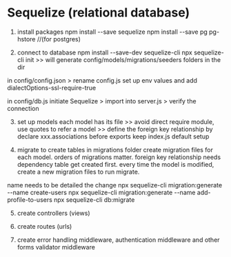 # Sequelize (relational database)

1. install packages
   npm install --save sequelize
   npm install --save pg pg-hstore //(for postgres)

2. connect to database
   npm install --save-dev sequelize-cli
   npx sequelize-cli init >> will generate config/models/migrations/seeders folders in the dir

in config/config.json > rename config.js
set up env values and add dialectOptions-ssl-require-true

in config/db.js
initiate Sequelize > import into server.js > verify the connection

3. set up models
   each model has its file >>
   avoid direct require module, use quotes to refer a model >>
   define the foreign key relationship by declare xxx.associations before exports
   keep index.js default setup

4. migrate to create tables
   in migrations folder create migration files for each model.
   orders of migrations matter. foreign key relationship needs dependency table get created first.
   every time the model is modified, create a new migration files to run migrate.

name needs to be detailed the change
npx sequelize-cli migration:generate --name create-users
npx sequelize-cli migration:generate --name add-profile-to-users
npx sequelize-cli db:migrate

5. create controllers (views)

6. create routes (urls)

7. create error handling middleware, authentication middleware and other forms validator middleware
